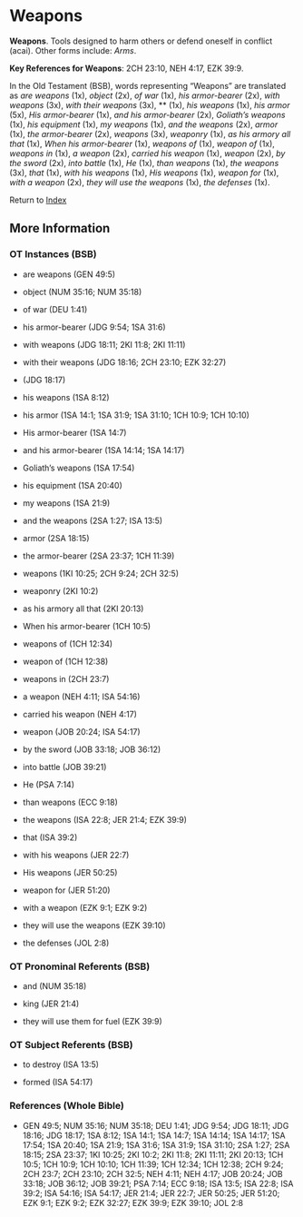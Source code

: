 # Weapons
**Weapons**. 
Tools designed to harm others or defend oneself in conflict (acai). 
Other forms include: 
*Arms*. 


**Key References for Weapons**: 
2CH 23:10, NEH 4:17, EZK 39:9. 


In the Old Testament (BSB), words representing “Weapons” are translated as 
*are weapons* (1x), *object* (2x), *of war* (1x), *his armor-bearer* (2x), *with weapons* (3x), *with their weapons* (3x), ** (1x), *his weapons* (1x), *his armor* (5x), *His armor-bearer* (1x), *and his armor-bearer* (2x), *Goliath’s weapons* (1x), *his equipment* (1x), *my weapons* (1x), *and the weapons* (2x), *armor* (1x), *the armor-bearer* (2x), *weapons* (3x), *weaponry* (1x), *as his armory all that* (1x), *When his armor-bearer* (1x), *weapons of* (1x), *weapon of* (1x), *weapons in* (1x), *a weapon* (2x), *carried his weapon* (1x), *weapon* (2x), *by the sword* (2x), *into battle* (1x), *He* (1x), *than weapons* (1x), *the weapons* (3x), *that* (1x), *with his weapons* (1x), *His weapons* (1x), *weapon for* (1x), *with a weapon* (2x), *they will use the weapons* (1x), *the defenses* (1x). 




Return to [Index](00-Index.md)

## More Information

### OT Instances (BSB)

* are weapons (GEN 49:5)

* object (NUM 35:16; NUM 35:18)

* of war (DEU 1:41)

* his armor-bearer (JDG 9:54; 1SA 31:6)

* with weapons (JDG 18:11; 2KI 11:8; 2KI 11:11)

* with their weapons (JDG 18:16; 2CH 23:10; EZK 32:27)

*  (JDG 18:17)

* his weapons (1SA 8:12)

* his armor (1SA 14:1; 1SA 31:9; 1SA 31:10; 1CH 10:9; 1CH 10:10)

* His armor-bearer (1SA 14:7)

* and his armor-bearer (1SA 14:14; 1SA 14:17)

* Goliath’s weapons (1SA 17:54)

* his equipment (1SA 20:40)

* my weapons (1SA 21:9)

* and the weapons (2SA 1:27; ISA 13:5)

* armor (2SA 18:15)

* the armor-bearer (2SA 23:37; 1CH 11:39)

* weapons (1KI 10:25; 2CH 9:24; 2CH 32:5)

* weaponry (2KI 10:2)

* as his armory all that (2KI 20:13)

* When his armor-bearer (1CH 10:5)

* weapons of (1CH 12:34)

* weapon of (1CH 12:38)

* weapons in (2CH 23:7)

* a weapon (NEH 4:11; ISA 54:16)

* carried his weapon (NEH 4:17)

* weapon (JOB 20:24; ISA 54:17)

* by the sword (JOB 33:18; JOB 36:12)

* into battle (JOB 39:21)

* He (PSA 7:14)

* than weapons (ECC 9:18)

* the weapons (ISA 22:8; JER 21:4; EZK 39:9)

* that (ISA 39:2)

* with his weapons (JER 22:7)

* His weapons (JER 50:25)

* weapon for (JER 51:20)

* with a weapon (EZK 9:1; EZK 9:2)

* they will use the weapons (EZK 39:10)

* the defenses (JOL 2:8)



### OT Pronominal Referents (BSB)

* and (NUM 35:18)

* king (JER 21:4)

* they will use them for fuel (EZK 39:9)



### OT Subject Referents (BSB)

* to destroy (ISA 13:5)

* formed (ISA 54:17)



### References (Whole Bible)

* GEN 49:5; NUM 35:16; NUM 35:18; DEU 1:41; JDG 9:54; JDG 18:11; JDG 18:16; JDG 18:17; 1SA 8:12; 1SA 14:1; 1SA 14:7; 1SA 14:14; 1SA 14:17; 1SA 17:54; 1SA 20:40; 1SA 21:9; 1SA 31:6; 1SA 31:9; 1SA 31:10; 2SA 1:27; 2SA 18:15; 2SA 23:37; 1KI 10:25; 2KI 10:2; 2KI 11:8; 2KI 11:11; 2KI 20:13; 1CH 10:5; 1CH 10:9; 1CH 10:10; 1CH 11:39; 1CH 12:34; 1CH 12:38; 2CH 9:24; 2CH 23:7; 2CH 23:10; 2CH 32:5; NEH 4:11; NEH 4:17; JOB 20:24; JOB 33:18; JOB 36:12; JOB 39:21; PSA 7:14; ECC 9:18; ISA 13:5; ISA 22:8; ISA 39:2; ISA 54:16; ISA 54:17; JER 21:4; JER 22:7; JER 50:25; JER 51:20; EZK 9:1; EZK 9:2; EZK 32:27; EZK 39:9; EZK 39:10; JOL 2:8



